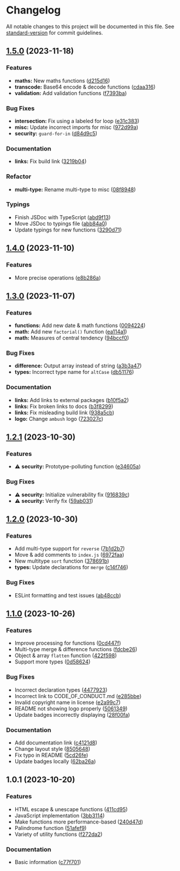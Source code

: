 # Changelog

All notable changes to this project will be documented in this file. See [standard-version](https://github.com/conventional-changelog/standard-version) for commit guidelines.

## [1.5.0](https://github.com/ambushjs/ambush/compare/v1.4.0...v1.5.0) (2023-11-18)


### Features

* **maths:** New maths functions ([d215d16](https://github.com/ambushjs/ambush/commits/d215d164ae6efbfc8cc850381922e814ab7f1c04))
* **transcode:** Base64 encode & decode functions ([cdaa316](https://github.com/ambushjs/ambush/commits/cdaa316bfae5e1e8f59c988bf76014129b042a7c))
* **validation:** Add validation functions ([f7393ba](https://github.com/ambushjs/ambush/commits/f7393ba58217e048a600812ac9349d3c70bc1114))


### Bug Fixes

* **intersection:** Fix using a labeled for loop ([e31c383](https://github.com/ambushjs/ambush/commits/e31c3834c9c655bc0cdeb2f9dcefe0b6768e6d4f))
* **misc:** Update incorrect imports for misc ([972d99a](https://github.com/ambushjs/ambush/commits/972d99a0f2149bdce898fb2b5051eaa945ee29d8))
* **security:** `guard-for-in` ([d84d9c5](https://github.com/ambushjs/ambush/commits/d84d9c5116980afdb1c8906b635a28132eed9ef7))


### Documentation

* **links:** Fix build link ([3219b04](https://github.com/ambushjs/ambush/commits/3219b048a4fe310d6a9fab2d503b426349e5b8ea))


### Refactor

* **multi-type:** Rename multi-type to misc ([08f8948](https://github.com/ambushjs/ambush/commits/08f8948d2253c3c97359098eae84f3aac601b53e))


### Typings

* Finish JSDoc with TypeScript ([abd9f13](https://github.com/ambushjs/ambush/commits/abd9f13a8041fe694a325b2eadb1c0b119c415c0))
* Move JSDoc to typings file ([abb84a0](https://github.com/ambushjs/ambush/commits/abb84a0c8c038d8844e2189bc9e4474d6379e892))
* Update typings for new functions ([3290d71](https://github.com/ambushjs/ambush/commits/3290d7106d1260f6471b7524bc0c2307ee6e8d96))

## [1.4.0](https://github.com/ambushjs/ambush/compare/v1.3.0...v1.4.0) (2023-11-10)


### Features

* More precise operations ([e8b286a](https://github.com/ambushjs/ambush/commits/e8b286a08e998bf85ac4042c9f15597a674c79ac))

## [1.3.0](https://github.com/ambushjs/ambush/compare/v1.2.1...v1.3.0) (2023-11-07)


### Features

* **functions:** Add new date & math functions ([0094224](https://github.com/ambushjs/ambush/commits/0094224763bcf42d3030a38ec901669d51d0c5c0))
* **math:** Add new `factorial()` function ([ea114a1](https://github.com/ambushjs/ambush/commits/ea114a169f2efa6cbf508d27d212d100f6d52af8))
* **math:** Measures of central tendency ([94bccf0](https://github.com/ambushjs/ambush/commits/94bccf0b773caf0254d79847d22d7e23727743d1))


### Bug Fixes

* **difference:** Output array instead of string ([a3b3a47](https://github.com/ambushjs/ambush/commits/a3b3a473d8fa96616ed0f0bcd697b037de482588))
* **types:** Incorrect type name for `altCase` ([db51176](https://github.com/ambushjs/ambush/commits/db51176342651ed4b88f2f09cdf838d746b77522))


### Documentation

* **links:** Add links to external packages ([b10f5a2](https://github.com/ambushjs/ambush/commits/b10f5a242af8a371d0686013f03784b6fd353ff0))
* **links:** Fix broken links to docs ([b3f8299](https://github.com/ambushjs/ambush/commits/b3f829980659c50d53b754a05ed68d51548c0b4f))
* **links:** Fix misleading build link ([938a5cb](https://github.com/ambushjs/ambush/commits/938a5cb29fdc9b28028880af771e6cf4d6104cd5))
* **logo:** Change `ambush` logo ([723027c](https://github.com/ambushjs/ambush/commits/723027c704b67a1b987467c6ed23bddcea486dcb))

## [1.2.1](https://github.com/ambushjs/ambush/compare/v1.2.0...v1.2.1) (2023-10-30)


### Features

* ⚠️ **security:** Prototype-polluting function ([e34605a](https://github.com/ambushjs/ambush/commits/e34605a698d0e7726180b4f10662dda72c9cf78b))


### Bug Fixes

* ⚠️ **security:** Initialize vulnerability fix ([916839c](https://github.com/ambushjs/ambush/commits/916839c86344fd289cf2ee2c9c0db418b85a348b))
* ⚠️ **security:** Verify fix ([59ab031](https://github.com/ambushjs/ambush/commits/59ab031d78d2ece32aecded63b6e8f383989c8b5))

## [1.2.0](https://github.com/ambushjs/ambush/compare/v1.1.0...v1.2.0) (2023-10-30)


### Features

* Add multi-type support for `reverse` ([7b1d2b7](https://github.com/ambushjs/ambush/commits/7b1d2b73ee4376b01215f921da6f5d067d934768))
* Move & add comments to `index.js` ([6972faa](https://github.com/ambushjs/ambush/commits/6972faa6fbc02e6243400fc90aacb93bce4a14f7))
* New multitype `sort` function ([378691b](https://github.com/ambushjs/ambush/commits/378691b0508cb5773e2df8839d735b46a5ae5c8b))
* **types:** Update declarations for `merge` ([c14f746](https://github.com/ambushjs/ambush/commits/c14f7463afac81dbe0b478c4ffb94a1a9c66cb23))


### Bug Fixes

* ESLint formatting and test issues ([ab48ccb](https://github.com/ambushjs/ambush/commits/ab48ccb5de9f8114e7dc783ea5b6d468263702d4))

## [1.1.0](https://github.com/ambushjs/ambush/compare/v1.0.1...v1.1.0) (2023-10-26)


### Features

* Improve processing for functions ([0cd447f](https://github.com/ambushjs/ambush/commits/0cd447fd4cafb056fc2933a54581f64ebd504a72))
* Multi-type merge & difference functions ([fdcbe26](https://github.com/ambushjs/ambush/commits/fdcbe26c253c60ead020b938cfa7e08127d69ee7))
* Object & array `flatten` function ([422f598](https://github.com/ambushjs/ambush/commits/422f5983950812212c2b25de78b82d5a7aa2bd13))
* Support more types ([0d58624](https://github.com/ambushjs/ambush/commits/0d58624c9405894050023a68f246b290767ee781))


### Bug Fixes

* Incorrect declaration types ([4477923](https://github.com/ambushjs/ambush/commits/4477923d1322619dda9edf5932220950cedeb2c3))
* Incorrect link to CODE_OF_CONDUCT.md ([e285bbe](https://github.com/ambushjs/ambush/commits/e285bbe738f24fdafdacc0bdf00f45e021f07665))
* Invalid copyright name in license ([e2a99c7](https://github.com/ambushjs/ambush/commits/e2a99c74737509efed1d095ad10b628df623850a))
* README not showing logo properly ([5061349](https://github.com/ambushjs/ambush/commits/5061349ed987edbc58a763f83365f9deed70a1bf))
* Update badges incorrectly displaying ([28f00fa](https://github.com/ambushjs/ambush/commits/28f00faa023df899d11920c3412f8616b49089da))


### Documentation

* Add documentation link ([c4121d8](https://github.com/ambushjs/ambush/commits/c4121d865282e6ba318ccd1d2056666dacd24f72))
* Change layout style ([8505648](https://github.com/ambushjs/ambush/commits/85056487aab8d051a4718d362c017f9e6b4d8b84))
* Fix typo in README ([5cd26fe](https://github.com/ambushjs/ambush/commits/5cd26fed215097d453149b89abbde1503184ecb3))
* Update badges locally ([62ba26a](https://github.com/ambushjs/ambush/commits/62ba26a400c0b6881b49818b026c2c148e2ca6a6))

## 1.0.1 (2023-10-20)


### Features

* HTML escape & unescape functions ([411cd95](https://github.com/ambushjs/ambush/commits/411cd957417ba6a8249635cb8c51e990b0bab547))
* JavaScript implementation ([3bb3114](https://github.com/ambushjs/ambush/commits/3bb311438908585d8cd1722f8405da93e91357a0))
* Make functions more performance-based ([240d47d](https://github.com/ambushjs/ambush/commits/240d47dc2893628af37987ef07286d1afaa0b74e))
* Palindrome function ([51afef9](https://github.com/ambushjs/ambush/commits/51afef96982f5ff20ffee10fec69f29de735d121))
* Variety of utility functions ([f272da2](https://github.com/ambushjs/ambush/commits/f272da2579ca475afb43435799a62201364a5b23))


### Documentation

* Basic information ([c77f701](https://github.com/ambushjs/ambush/commits/c77f70187da57d518af928ae7295ab38d177e69f))
